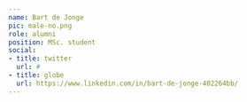 ```yaml
---
name: Bart de Jonge
pic: male-no.png
role: alumni
position: MSc. student
social:
- title: twitter
  url: #
- title: globe
  url: https://www.linkedin.com/in/bart-de-jonge-402264bb/
---
```


